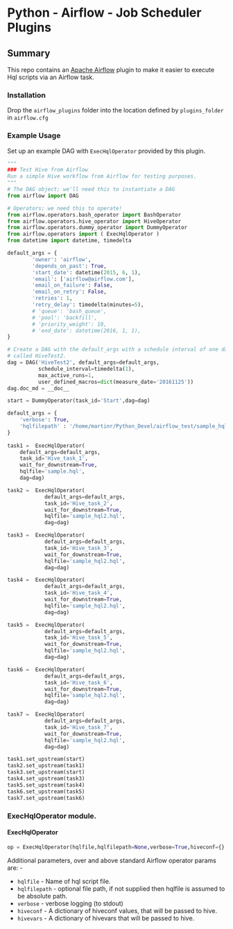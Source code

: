 # Python - Airflow - Job Scheduler Plugins

## Summary
This repo contains an [Apache Airflow](https://airflow.apache.org/) plugin to make it easier to execute Hql scripts via an Airflow task.

### Installation
Drop the `airflow_plugins` folder into the location defined by `plugins_folder` in `airflow.cfg`

### Example Usage
Set up an example DAG with `ExecHqlOperator` provided by this plugin.

```python
"""
### Test Hive from Airflow
Run a simple Hive workflow from Airflow for testing purposes.
"""
# The DAG object; we'll need this to instantiate a DAG
from airflow import DAG

# Operators; we need this to operate!
from airflow.operators.bash_operator import BashOperator
from airflow.operators.hive_operator import HiveOperator
from airflow.operators.dummy_operator import DummyOperator
from airflow.operators import ( ExecHqlOperator )
from datetime import datetime, timedelta

default_args = {
        'owner': 'airflow',
        'depends_on_past': True,
        'start_date': datetime(2015, 6, 1),
        'email': ['airflow@airflow.com'],
        'email_on_failure': False,
        'email_on_retry': False,
        'retries': 1,
        'retry_delay': timedelta(minutes=5),
        # 'queue': 'bash_queue',
        # 'pool': 'backfill',
        # 'priority_weight': 10,
        # 'end_date': datetime(2016, 1, 1),
}

# Create a DAG with the default_args with a schedule interval of one day -
# called HiveTest2.
dag = DAG('HiveTest2', default_args=default_args, 
          schedule_interval=timedelta(1),
          max_active_runs=1,
          user_defined_macros=dict(measure_date='20161125'))
dag.doc_md = __doc__

start = DummyOperator(task_id='Start',dag=dag)

default_args = {
    'verbose': True,
    'hqlfilepath' : '/home/martinr/Python_Devel/airflow_test/sample_hql'
}
    
task1 =  ExecHqlOperator(
    default_args=default_args,
    task_id='Hive_task_1',
    wait_for_downstream=True,
    hqlfile='sample.hql',
    dag=dag)

task2 =  ExecHqlOperator(
            default_args=default_args,
            task_id='Hive_task_2',
            wait_for_downstream=True,
            hqlfile='sample_hql2.hql',
            dag=dag)

task3 =  ExecHqlOperator(
            default_args=default_args,
            task_id='Hive_task_3',
            wait_for_downstream=True,
            hqlfile='sample_hql2.hql',
            dag=dag)

task4 =  ExecHqlOperator(
            default_args=default_args,
            task_id='Hive_task_4',
            wait_for_downstream=True,
            hqlfile='sample_hql2.hql',
            dag=dag)

task5 =  ExecHqlOperator(
            default_args=default_args,
            task_id='Hive_task_5',
            wait_for_downstream=True,
            hqlfile='sample_hql2.hql',
            dag=dag)

task6 =  ExecHqlOperator(
            default_args=default_args,
            task_id='Hive_task_6',
            wait_for_downstream=True,
            hqlfile='sample_hql2.hql',
            dag=dag)

task7 =  ExecHqlOperator(
            default_args=default_args,
            task_id='Hive_task_7',
            wait_for_downstream=True,
            hqlfile='sample_hql2.hql',
            dag=dag)

task1.set_upstream(start)
task2.set_upstream(task1)
task3.set_upstream(start)
task4.set_upstream(task3)
task5.set_upstream(task4)
task6.set_upstream(task5)
task7.set_upstream(task6)
```

### ExecHqlOperator module.

#### ExecHqlOperator
```python
op = ExecHqlOperator(hqlfile,hqlfilepath=None,verbose=True,hiveconf={},hivevar={},**kwargs)
```

Additional parameters, over and above standard Airflow operator params are: -
- `hqlfile` - Name of hql script file.
- `hqlfilepath` - optional file path, if not supplied then hqlfile is assumed to be absolute path.
- `verbose` - verbose logging (to stdout)
- `hiveconf` - A dictionary of hiveconf values, that will be passed to hive.
- `hivevars` - A dictionary of hivevars that will be passed to hive.
